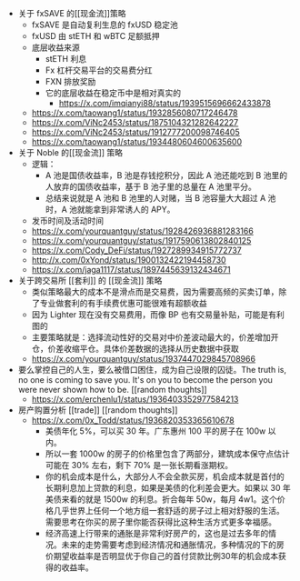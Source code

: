 - 关于 fxSAVE 的[[现金流]]策略
	- fxSAVE 是自动复利生息的 fxUSD 稳定池
	- fxUSD 由 stETH 和 wBTC 足额抵押
	- 底层收益来源
		- stETH 利息
		- Fx 杠杆交易平台的交易费分红
		- FXN 排放奖励
		- 它的底层收益在稳定币中是相对真实的
			- https://x.com/imqianyi88/status/1939515696662433878
	- https://x.com/taowang1/status/1932856080717246478
	- https://x.com/ViNc2453/status/1875104321282642227
	- https://x.com/ViNc2453/status/1912777200098746405
	- https://x.com/taowang1/status/1934480604600635600
- 关于 Noble 的[[现金流]] 策略
	- 逻辑：
		- A 池是国债收益率，B 池是存钱挖积分，因此 A 池还能吃到 B 池里的人放弃的国债收益率，基于 B 池子里的总量在 A 池里平分。
		- 总结来说就是 A 池和 B 池里的人对赌，当 B 池容量大大超过 A 池时，A 池就能拿到非常诱人的 APY。
	- 发币时间及活动时间
	- https://x.com/yourquantguy/status/1928426936881283166
	- https://x.com/yourquantguy/status/1917590613802840125
	- https://x.com/Cody_DeFi/status/1927289934915772737
	- http://x.com/0xYond/status/1900132422194458730
	- https://x.com/jaga1117/status/1897445639132434671
- 关于跨交易所 [[套利]] 的 [[现金流]] 策略
	- 类似策略最大的成本不是滑点而是交易费，因为需要高频的买卖订单，除了专业做套利的有手续费优惠可能很难有超额收益
	- 因为 Lighter 现在没有交易费用，而像 BP 也有交易量补贴，可能是有利图的
	- 主要策略就是：选择流动性好的交易对中价差波动最大的，价差增加开仓，价差收缩平仓。具体价差数据的选择从历史数据中获取
	- https://x.com/yourquantguy/status/1937447029845708966
- 要么掌控自己的人生，要么被借口困住，成为自己设限的囚徒。The truth is, no one is coming to save you. It's on you to become the person you were never shown how to be. [[random thoughts]]
	- https://x.com/erchenlu1/status/1936403352977584213
- 房产购置分析 [[trade]] [[random thoughts]]
	- https://x.com/0x_Todd/status/1936820353365610678
		- 美债年化 5%，可以买 30 年。广东惠州 100 平的房子在 100w 以内。
		- 所以一套 1000w 的房子的价格里包含了两部分，建筑成本保守点估计可能在 30% 左右，剩下 70% 是一张长期看涨期权。
		- 你的机会成本是什么，大部分人不会全款买房，机会成本就是首付的长期利息加上贷款的利息，如果是美债的化利差会更大。如果以 30 年美债来看的就是 1500w 的利息。折合每年 50w，每月 4w1。这个价格几乎世界上任何一个地方组一套舒适的房子过上相对舒服的生活。需要思考在你买的房子里你能否获得比这种生活方式更多幸福感。
		- 经济高速上行带来的通胀是非常利好房产的，这也是过去多年的情况。未来的走势需要考虑到经济情况和通胀情况，多种情况的下的房价期望收益率是否明显优于你自己的首付贷款比例30年的机会成本获得的收益率。